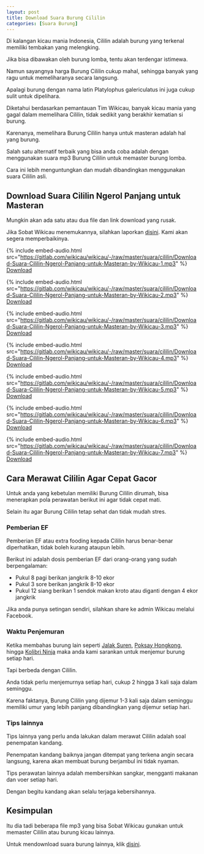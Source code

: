 ```yaml
---
layout: post
title: Download Suara Burung Cililin
categories: [Suara Burung]
---
```


Di kalangan kicau mania Indonesia, Cililin adalah burung yang terkenal memiliki tembakan yang melengking.

Jika bisa dibawakan oleh burung lomba, tentu akan terdengar istimewa.

Namun sayangnya harga Burung Cililin cukup mahal, sehingga banyak yang ragu untuk memeliharanya secara langsung.

Apalagi burung dengan nama latin Platylophus galericulatus ini juga cukup sulit untuk dipelihara.

Diketahui berdasarkan pemantauan Tim Wikicau, banyak kicau mania yang gagal dalam memelihara Cililin, tidak sedikit yang berakhir kematian si burung.

Karenanya, memelihara Burung Cililin hanya untuk masteran adalah hal yang burung.

Salah satu alternatif terbaik yang bisa anda coba adalah dengan menggunakan suara mp3 Burung Cililin untuk memaster burung lomba.

Cara ini lebih menguntungkan dan mudah dibandingkan menggunakan suara Cililin asli.

## Download Suara Cililin Ngerol Panjang untuk Masteran

Mungkin akan ada satu atau dua file dan link download yang rusak.

Jika Sobat Wikicau menemukannya, silahkan laporkan [disini](https://www.facebook.com/wikicau/). Kami akan segera memperbaikinya.

{% include embed-audio.html src="https://gitlab.com/wikicau/wikicau/-/raw/master/suara/cililin/Download-Suara-Cililin-Ngerol-Panjang-untuk-Masteran-by-Wikicau-1.mp3" %}
[Download](https://bit.ly/2NbIPNE)

{% include embed-audio.html src="https://gitlab.com/wikicau/wikicau/-/raw/master/suara/cililin/Download-Suara-Cililin-Ngerol-Panjang-untuk-Masteran-by-Wikicau-2.mp3" %}
[Download](https://bit.ly/31PWkpB)

{% include embed-audio.html src="https://gitlab.com/wikicau/wikicau/-/raw/master/suara/cililin/Download-Suara-Cililin-Ngerol-Panjang-untuk-Masteran-by-Wikicau-3.mp3" %}
[Download](https://bit.ly/2WYrWFU)

{% include embed-audio.html src="https://gitlab.com/wikicau/wikicau/-/raw/master/suara/cililin/Download-Suara-Cililin-Ngerol-Panjang-untuk-Masteran-by-Wikicau-4.mp3" %}
[Download](https://bit.ly/2WX20dZ)

{% include embed-audio.html src="https://gitlab.com/wikicau/wikicau/-/raw/master/suara/cililin/Download-Suara-Cililin-Ngerol-Panjang-untuk-Masteran-by-Wikicau-5.mp3" %}
[Download](https://bit.ly/2ZDmp9s)

{% include embed-audio.html src="https://gitlab.com/wikicau/wikicau/-/raw/master/suara/cililin/Download-Suara-Cililin-Ngerol-Panjang-untuk-Masteran-by-Wikicau-6.mp3" %}
[Download](https://bit.ly/2N4CLXo)

{% include embed-audio.html src="https://gitlab.com/wikicau/wikicau/-/raw/master/suara/cililin/Download-Suara-Cililin-Ngerol-Panjang-untuk-Masteran-by-Wikicau-7.mp3" %}
[Download](https://bit.ly/2x7w5ga)

## Cara Merawat Cililin Agar Cepat Gacor

Untuk anda yang kebetulan memiliki Burung Cililin dirumah, bisa menerapkan pola perawatan berikut ini agar tidak cepat mati.

Selain itu agar Burung Cililin tetap sehat dan tidak mudah stres.

### Pemberian EF

Pemberian EF atau extra fooding kepada Cililin harus benar-benar diperhatikan, tidak boleh kurang ataupun lebih.

Berikut ini adalah dosis pemberian EF dari orang-orang yang sudah berpengalaman:

- Pukul 8 pagi berikan jangkrik 8-10 ekor
- Pukul 3 sore berikan jangkrik 8-10 ekor
- Pukul 12 siang berikan 1 sendok makan kroto atau diganti dengan 4 ekor jangkrik

Jika anda punya setingan sendiri, silahkan share ke admin Wikicau melalui Facebook.

### Waktu Penjemuran

Ketika membahas burung lain seperti [Jalak Suren](https://wikicau.com/suara-burung-jalak-suren/), [Poksay Hongkong](https://wikicau.com/suara-poksay-hongkong/), hingga [Kolibri Ninja](https://wikicau.com/suara-burung-kolibri-ninja/) maka anda kami sarankan untuk menjemur burung setiap hari.

Tapi berbeda dengan Cililin.

Anda tidak perlu menjemurnya setiap hari, cukup 2 hingga 3 kali saja dalam seminggu.

Karena faktanya, Burung Cililin yang dijemur 1-3 kali saja dalam seminggu memiliki umur yang lebih panjang dibandingkan yang dijemur setiap hari.

### Tips lainnya

Tips lainnya yang perlu anda lakukan dalam merawat Cililin adalah soal penempatan kandang.

Penempatan kandang baiknya jangan ditempat yang terkena angin secara langsung, karena akan membuat burung berjambul ini tidak nyaman.

Tips perawatan lainnya adalah membersihkan sangkar, mengganti makanan dan voer setiap hari.

Dengan begitu kandang akan selalu terjaga kebersihannya.

## Kesimpulan

Itu dia tadi beberapa file mp3 yang bisa Sobat Wikicau gunakan untuk memaster Cililin atau burung kicau lainnya.

Untuk mendownload suara burung lainnya, klik [disini](https://wikicau.com/tag/suara-burung/).
